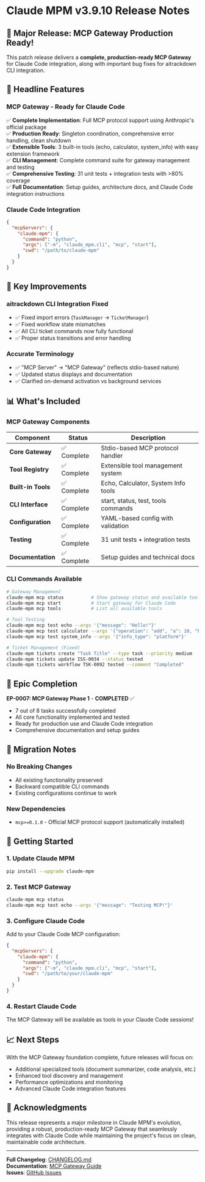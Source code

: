 # Claude MPM v3.9.10 Release Notes

## 🎉 Major Release: MCP Gateway Production Ready!

This patch release delivers a **complete, production-ready MCP Gateway** for Claude Code integration, along with important bug fixes for aitrackdown CLI integration.

## 🚀 Headline Features

### **MCP Gateway - Ready for Claude Code** 
✅ **Complete Implementation**: Full MCP protocol support using Anthropic's official package  
✅ **Production Ready**: Singleton coordination, comprehensive error handling, clean shutdown  
✅ **Extensible Tools**: 3 built-in tools (echo, calculator, system_info) with easy extension framework  
✅ **CLI Management**: Complete command suite for gateway management and testing  
✅ **Comprehensive Testing**: 31 unit tests + integration tests with >80% coverage  
✅ **Full Documentation**: Setup guides, architecture docs, and Claude Code integration instructions  

### **Claude Code Integration**
```json
{
  "mcpServers": {
    "claude-mpm": {
      "command": "python",
      "args": ["-m", "claude_mpm.cli", "mcp", "start"],
      "cwd": "/path/to/claude-mpm"
    }
  }
}
```

## 🔧 Key Improvements

### **aitrackdown CLI Integration Fixed**
- ✅ Fixed import errors (`TaskManager` → `TicketManager`)
- ✅ Fixed workflow state mismatches 
- ✅ All CLI ticket commands now fully functional
- ✅ Proper status transitions and error handling

### **Accurate Terminology**
- ✅ "MCP Server" → "MCP Gateway" (reflects stdio-based nature)
- ✅ Updated status displays and documentation
- ✅ Clarified on-demand activation vs background services

## 📊 What's Included

### **MCP Gateway Components**
| Component | Status | Description |
|-----------|--------|-------------|
| **Core Gateway** | ✅ Complete | Stdio-based MCP protocol handler |
| **Tool Registry** | ✅ Complete | Extensible tool management system |
| **Built-in Tools** | ✅ Complete | Echo, Calculator, System Info tools |
| **CLI Interface** | ✅ Complete | start, status, test, tools commands |
| **Configuration** | ✅ Complete | YAML-based config with validation |
| **Testing** | ✅ Complete | 31 unit tests + integration tests |
| **Documentation** | ✅ Complete | Setup guides and technical docs |

### **CLI Commands Available**
```bash
# Gateway Management
claude-mpm mcp status          # Show gateway status and available tools
claude-mpm mcp start           # Start gateway for Claude Code
claude-mpm mcp tools           # List all available tools

# Tool Testing
claude-mpm mcp test echo --args '{"message": "Hello!"}'
claude-mpm mcp test calculator --args '{"operation": "add", "a": 10, "b": 5}'
claude-mpm mcp test system_info --args '{"info_type": "platform"}'

# Ticket Management (Fixed)
claude-mpm tickets create "Task Title" --type task --priority medium
claude-mpm tickets update ISS-0034 --status tested
claude-mpm tickets workflow TSK-0092 tested --comment "Completed"
```

## 🎯 Epic Completion

**EP-0007: MCP Gateway Phase 1** - **COMPLETED** ✅
- 7 out of 8 tasks successfully completed
- All core functionality implemented and tested
- Ready for production use and Claude Code integration
- Comprehensive documentation and setup guides

## 🔄 Migration Notes

### **No Breaking Changes**
- All existing functionality preserved
- Backward compatible CLI commands
- Existing configurations continue to work

### **New Dependencies**
- `mcp>=0.1.0` - Official MCP protocol support (automatically installed)

## 🚀 Getting Started

### **1. Update Claude MPM**
```bash
pip install --upgrade claude-mpm
```

### **2. Test MCP Gateway**
```bash
claude-mpm mcp status
claude-mpm mcp test echo --args '{"message": "Testing MCP!"}'
```

### **3. Configure Claude Code**
Add to your Claude Code MCP configuration:
```json
{
  "mcpServers": {
    "claude-mpm": {
      "command": "python",
      "args": ["-m", "claude_mpm.cli", "mcp", "start"],
      "cwd": "/path/to/your/claude-mpm"
    }
  }
}
```

### **4. Restart Claude Code**
The MCP Gateway will be available as tools in your Claude Code sessions!

## 📈 Next Steps

With the MCP Gateway foundation complete, future releases will focus on:
- Additional specialized tools (document summarizer, code analysis, etc.)
- Enhanced tool discovery and management
- Performance optimizations and monitoring
- Advanced Claude Code integration features

## 🙏 Acknowledgments

This release represents a major milestone in Claude MPM's evolution, providing a robust, production-ready MCP Gateway that seamlessly integrates with Claude Code while maintaining the project's focus on clean, maintainable code architecture.

---

**Full Changelog**: [CHANGELOG.md](CHANGELOG.md)  
**Documentation**: [MCP Gateway Guide](src/claude_mpm/services/mcp_gateway/README.md)  
**Issues**: [GitHub Issues](https://github.com/bobmatnyc/claude-mpm/issues)
